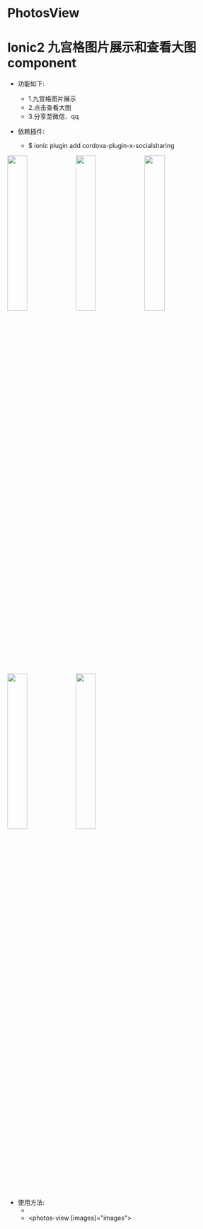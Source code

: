 # PhotosView
Ionic2 九宫格图片展示和查看大图component
===
* 功能如下:
    * 1.九宫格图片展示
    * 2.点击查看大图
    * 3.分享至微信、qq

* 依赖插件:
    * $ ionic plugin add cordova-plugin-x-socialsharing

<img src="https://github.com/schubertq/PhotosView/raw/master/PhotosView/screenshots/1.png" width = "30%" />
<img src="https://github.com/schubertq/PhotosView/raw/master/PhotosView/screenshots/2.PNG" width = "30%" />
<img src="https://github.com/schubertq/PhotosView/raw/master/PhotosView/screenshots/3.PNG" width = "30%" />
<img src="https://github.com/schubertq/PhotosView/raw/master/PhotosView/screenshots/4.PNG" width = "30%" />
<img src="https://github.com/schubertq/PhotosView/raw/master/PhotosView/screenshots/5.PNG" width = "30%" />

* 使用方法:
    * <!--这里直接给一个数组images作为输入,然后将该模板嵌入到你的html文件中-->
    * <photos-view [images]="images"></photos-view>